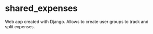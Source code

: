 # shared_expenses
Web app created with Django. Allows to create user groups to track and split expenses.
